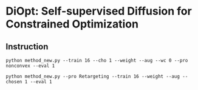 # DiOpt: Self-supervised Diffusion for Constrained Optimization

## Instruction

```python method_new.py --train 16 --cho 1 --weight --aug --wc 0 --pro nonconvex --eval 1```

```python method_new.py --pro Retargeting --train 16 --weight --aug --chosen 1 --eval 1```